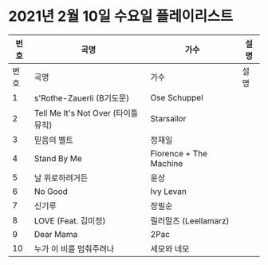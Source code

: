 # 2021년 2월 10일 수요일 플레이리스트

| 번호 | 곡명 | 가수 | 설명 |
|------|------|------|------|
| 번호 | 곡명 | 가수 | 설명 |
| 1 | s'Rothe-Zauerli (B기도문) | Ose Schuppel |  |
| 2 | Tell Me It's Not Over (타이틀 뮤직) | Starsailor |  |
| 3 | 믿음의 벨트 | 정재일 |  |
| 4 | Stand By Me | Florence + The Machine |  |
| 5 | 날 위로하려거든 | 윤상 |  |
| 6 | No Good | Ivy Levan |  |
| 7 | 신기루 | 장필순 |  |
| 8 | LOVE (Feat. 김미정) | 릴러말즈 (Leellamarz) |  |
| 9 | Dear Mama | 2Pac |  |
| 10 | 누가 이 비를 멈춰주려나 | 세모와 네모 |  |
